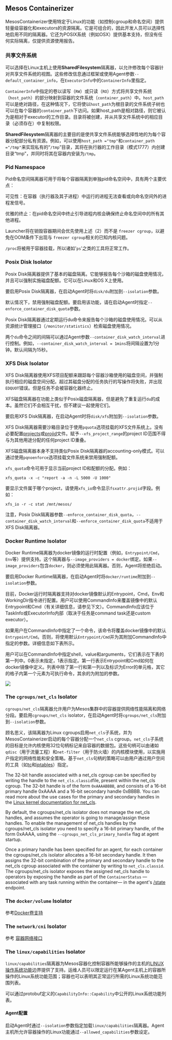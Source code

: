 ## Mesos Containerizer

MesosContainerizer使用特定于Linux的功能（如控制cgroup和命名空间）提供轻量级容器化和executors的资源隔离。它是可组合的，因此开发人员可以选择性地启用不同的隔离器。它还为POSIX系统（例如OSX）提供基本支持，但没有任何实际隔离，仅提供资源使用报告。

### 共享文件系统

可以选择在Linux主机上使用**SharedFilesystem**隔离器，以允许修改每个容器针对共享文件系统的视图。这些修改信息通过框架或使用Agent参数`--default_container_info`，在`ExecutorInfo`中的`ContainerInfo`里指定。

`ContainerInfo`中指定的卷以读写（`RW`）或只读（`RO`）方式将共享文件系统（`host_path`）的部分映射到容器的文件系统（`container_path`）中。`host_path`可以是绝对路径，在这种情况下，它将使以`host_path`为根目录的文件系统子树也可以在每个容器的`container_path`下访问。如果host\_path是相对路径，则它被认为是相对于executor的工作目录。目录将被创建，并从共享文件系统中的相应目录（必须存在）中复制权限。

**SharedFilesystem**隔离器的主要目的是使共享文件系统能够选择性地的为每个容器分配部分私有资源。例如，可以使用`host_path ="tmp"`和`container_path ="/tmp"`来实现私有的“`/tmp`”目录，其将在执行器的工作目录（模式1777）内创建目录“tmp”，并同时将其在容器内安装为`/tmp`。

### **Pid Namespace**

Pid命名空间隔离器可用于将每个容器隔离到单独pid命名空间中，具有两个主要优点：

可见性：在容器（执行器及其子进程）中运行的进程无法查看或向命名空间外的进程发信号。

优雅的终止：在pid命名空间中终止引导进程内核会确保终止命名空间中的所有其他进程。

Launcher将在销毁容器期间会优先使用上述（2）而不是 `freezer cgroup`，以避免在OOM条件下出现与 `freezer cgroup`相关的已知内核问题。

`/proc`将被用于容器挂载，所以诸如'`ps`'之类的工具将正常工作。

### **Posix Disk Isolator**

Posix Disk隔离器提供了基本的磁盘隔离。它能够报告每个沙箱的磁盘使用情况，并且可以强制实施磁盘配额。它可以在Linux和OS X上使用。

要启用Posix Disk隔离器，在启动Agent时将`disk/du`附加到`--isolation`参数。

默认情况下，禁用强制磁盘配额。要启用该功能，请在启动Agent时指定`--enforce_container_disk_quota`参数。

Posix Disk隔离器通过定期运行du命令来报告每个沙箱的磁盘使用情况。可以从资源统计管理接口（`/monitor/statistics`）检索磁盘使用情况。

两个`du`命令之间的间隔可以通过Agent参数`--container_disk_watch_interval`进行控制。例如，`--container_disk_watch_interval = 1mins`将间隔设置为1分钟。默认间隔为15秒。

### **XFS Disk Isolator**

XFS Disk隔离器使用XFS项目配额来跟踪每个容器沙箱使用的磁盘空间，并强制执行相应的磁盘空间分配。超过其磁盘分配的任务执行的写操作将失败，并出现`EDQUOT`错误。但是任务不会被容器化器终止。

XFS磁盘隔离器在功能上类似于Posix磁盘隔离器，但是避免了重复运行`du`的成本。虽然它们不会相互干扰，但不建议一起使用它们。

要启用XFS Disk隔离器，在启动Agent时将`disk/xfs`附加到`--isolation`参数。

XFS Disk隔离器需要沙箱目录位于使用`pquota`选项挂载的XFS文件系统上。没有必要配置[projects](http://man7.org/linux/man-pages/man5/projects.5.html)或[projid](http://man7.org/linux/man-pages/man5/projid.5.html)文件。赋予`--xfs_project_range`的project ID范围不得与为其他用途分配的任何project ID重叠。

XFS磁盘隔离器本身不支持类似Posix Disk隔离器的accounting-only模式。可以通过使用`pqnoenforce`选项挂载文件系统来禁用强制配额。

`xfs_quota`命令可用于显示当前project ID和配额的分配。例如：

```
xfs_quota -x -c "report -a -n -L 5000 -U 1000"
```

要显示文件属于哪个project，请使用`xfs_io`命令显示`fsxattr.projid`字段。例如：

```
xfs_io -r -c stat /mnt/mesos/
```

注意，Posix Disk隔离器参数`--enforce_container_disk_quota`，`--container_disk_watch_interval`和`--enforce_container_disk_quota`不适用于XFS Disk隔离器。

### **Docker Runtime Isolator**

Docker Runtime隔离器为docker镜像的运行时配置（例如，`Entrypoint/Cmd`，`Env`等）提供支持。这个隔离器与`--image_providers = docker`绑定。如果`--image_providers`包含`docker`，则必须使用此隔离器。否则，Agent将拒绝启动。

要启用Docker Runtime隔离器，在启动Agent时将`docker/runtime`附加到`--isolation`参数。

目前，Docker运行时隔离器支持对docker镜像默认的Entrypoint，Cmd，Env和WorkingDir指令进行配置。用户可以使用CommandInfo来覆盖镜像中的默认Entrypoint和Cmd（有关详细信息，请参见下文）。CommandInfo应该位于TaskInfo或ExecutorInfo内部（取决于任务是command task还是custom executor）。

如果用户在CommandInfo中指定了一个命令，该命令将覆盖docker镜像中的默认`Entrypoint/Cmd`。否则，将使用默认`Entrypoint/Cmd`并为其附加CommandInfo中指定的参数。详细信息如下表所示。

用户可以在CommandInfo中指定shell，value和arguments，它们表示在下表的第一列中。0表示未指定，1表示指定。第一行表示Entrypoint和Cmd如何在docker镜像中定义。列表中除了第一行和第一列以及标识为Error的单元格，其它的格子内第一个元素为可执行命令，其余的为附加的参数。

![](/assets/dcos_mesos_docker_runtime_isolator.png)

### **The **`cgroups/net_cls`** Isolator**

`cgroups/net_cls`隔离器允许用户为Mesos集群中的容器提供网络性能隔离和网络分段。要启用`cgroups/net_cls` isolator，在启动Agent时将`cgroups/net_cls`附加到`--isolation`参数。

顾名思义，该隔离器为Linux cgroups启用`net_cls`子系统，并为MesosContainerizer启动的每个容器分配一个`net_cls` cgroup。`net_cls`子系统的目标是允许内核使用32位句柄标记来自容器的数据包。这些句柄可以由诸如`qdisc`（用于流量工程）和`net-filter`（用于防火墙）的内核模块使用，以实施用户指定的网络性能和安全策略。基于`net_cls`句柄的策略可以由用户通过用户空间的工具（如[tc](http://tldp.org/HOWTO/Traffic-Control-HOWTO/software.html#s-iproute2-tc)和[iptables](http://linux.die.net/man/8/iptables)）指定。

The 32-bit handle associated with a net\_cls cgroup can be specified by writing the handle to the `net_cls.classid`file, present within the net\_cls cgroup. The 32-bit handle is of the form `0xAAAABBBB`, and consists of a 16-bit primary handle 0xAAAA and a 16-bit secondary handle 0xBBBB. You can read more about the use cases for the primary and secondary handles in the [Linux kernel documentation for net\_cls](https://www.kernel.org/doc/Documentation/cgroup-v1/net_cls.txt).

By default, the cgroups\/net\_cls isolator does not manage the net\_cls handles, and assumes the operator is going to manage\/assign these handles. To enable the management of net\_cls handles by the cgroups\/net\_cls isolator you need to specify a 16-bit primary handle, of the form 0xAAAA, using the `--cgroups_net_cls_primary_handle` flag at agent startup.

Once a primary handle has been specified for an agent, for each container the cgroups\/net\_cls isolator allocates a 16-bit secondary handle. It then assigns the 32-bit combination of the primary and secondary handle to the net\_cls cgroup associated with the container by writing to `net_cls.classid`. The cgroups\/net\_cls isolator exposes the assigned net\_cls handle to operators by exposing the handle as part of the `ContainerStatus` —associated with any task running within the container— in the agent's [\/state](https://github.com/apache/mesos/blob/master/docs/endpoints/slave/state.md) endpoint.

### **The **`docker/volume`** Isolator**

参考[Docker卷支持](/dcos-mesos-mesos-containerizer-docker-volume.md)

### **The **`network/cni`** Isolator**

参考 [容器网络接口](/dcos-network-virtual-networks-isolation.md)

### **The **`linux/capabilities`** Isolator**

`linux/capabilities`隔离器为Mesos容器化控制容器所能够操作的主机的[LINUX操作系统功能](http://man7.org/linux/man-pages/man7/capabilities.7.html)边界提供了支持。运维人员可以限定运行在某Agent主机上的容器所操作的Linux系统功能范围；容器也可以表明其正常运行所需的Linux系统功能范围列表。

可以通过protobuf定义的`CapabilityInfo::Capability`中公开的Linux系统功能列表。

#### Agent配置

启动Agent时通过`--isolation`参数指定加载`linux/capabilities`隔离器。Agent主机所允许容器操作的Linux功能通过`--allowed_capabilities`参数设定。
